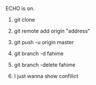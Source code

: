 ECHO is on.
1. git clone 
2. git remote add origin  "address"
3. git push -u origin master

4. git branch -d fahime
5. git branch -delete fahime
6. I just wanna show confilict 

 

